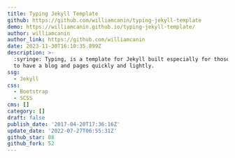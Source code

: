 ```yaml
---
title: Typing Jekyll Template
github: https://github.com/williamcanin/typing-jekyll-template
demo: https://williamcanin.github.io/typing-jekyll-template/
author: williamcanin
author_link: https://github.com/williamcanin
date: 2023-11-30T16:10:35.899Z
description: >-
  :syringe: Typing, is a template for Jekyll built especially for those who want
  to have a blog and pages quickly and lightly.
ssg:
  - Jekyll
css:
  - Bootstrap
  - SCSS
cms: []
category: []
draft: false
publish_date: '2017-04-20T17:36:16Z'
update_date: '2022-07-27T06:55:31Z'
github_star: 88
github_fork: 52
---
```

